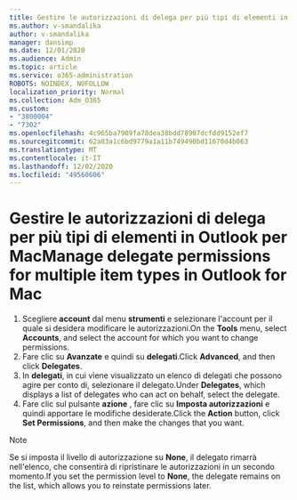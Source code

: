 ```yaml
---
title: Gestire le autorizzazioni di delega per più tipi di elementi in Outlook per Mac
ms.author: v-smandalika
author: v-smandalika
manager: dansimp
ms.date: 12/01/2020
ms.audience: Admin
ms.topic: article
ms.service: o365-administration
ROBOTS: NOINDEX, NOFOLLOW
localization_priority: Normal
ms.collection: Adm_O365
ms.custom:
- "3800004"
- "7302"
ms.openlocfilehash: 4c965ba7909fa78dea38bdd78907dcfdd9152ef7
ms.sourcegitcommit: 62a83a1c6bd9779a1a11b749490bd11670d4b063
ms.translationtype: MT
ms.contentlocale: it-IT
ms.lasthandoff: 12/02/2020
ms.locfileid: "49560606"
---
```

# <a name="manage-delegate-permissions-for-multiple-item-types-in-outlook-for-mac"></a><span data-ttu-id="b8ebc-102">Gestire le autorizzazioni di delega per più tipi di elementi in Outlook per Mac</span><span class="sxs-lookup"><span data-stu-id="b8ebc-102">Manage delegate permissions for multiple item types in Outlook for Mac</span></span>

1. <span data-ttu-id="b8ebc-103">Scegliere **account** dal menu **strumenti** e selezionare l'account per il quale si desidera modificare le autorizzazioni.</span><span class="sxs-lookup"><span data-stu-id="b8ebc-103">On the **Tools** menu, select **Accounts**, and select the account for which you want to change permissions.</span></span>
2. <span data-ttu-id="b8ebc-104">Fare clic su **Avanzate** e quindi su **delegati**.</span><span class="sxs-lookup"><span data-stu-id="b8ebc-104">Click **Advanced**, and then click **Delegates**.</span></span>
3. <span data-ttu-id="b8ebc-105">In **delegati**, in cui viene visualizzato un elenco di delegati che possono agire per conto di, selezionare il delegato.</span><span class="sxs-lookup"><span data-stu-id="b8ebc-105">Under **Delegates**, which displays a list of delegates who can act on behalf, select the delegate.</span></span>
4. <span data-ttu-id="b8ebc-106">Fare clic sul pulsante **azione** , fare clic su **Imposta autorizzazioni** e quindi apportare le modifiche desiderate.</span><span class="sxs-lookup"><span data-stu-id="b8ebc-106">Click the **Action** button, click **Set Permissions**, and then make the changes that you want.</span></span>

> [!NOTE]
> <span data-ttu-id="b8ebc-107">Se si imposta il livello di autorizzazione su **None**, il delegato rimarrà nell'elenco, che consentirà di ripristinare le autorizzazioni in un secondo momento.</span><span class="sxs-lookup"><span data-stu-id="b8ebc-107">If you set the permission level to **None**, the delegate remains on the list, which allows you to reinstate permissions later.</span></span>
